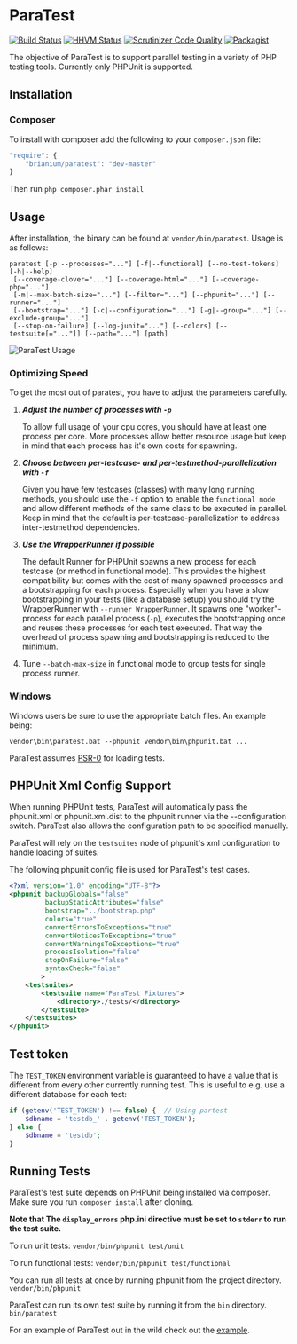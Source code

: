 ParaTest
========
[![Build Status](https://secure.travis-ci.org/brianium/paratest.png?branch=master)](https://travis-ci.org/brianium/paratest)
[![HHVM Status](http://hhvm.h4cc.de/badge/brianium/paratest.svg)](http://hhvm.h4cc.de/package/brianium/paratest)
[![Scrutinizer Code Quality](https://scrutinizer-ci.com/g/brianium/paratest/badges/quality-score.png?b=master)](https://scrutinizer-ci.com/g/brianium/paratest/?branch=master)
[![Packagist](https://img.shields.io/packagist/dt/brianium/paratest.svg)](https://packagist.org/packages/brianium/paratest)

The objective of ParaTest is to support parallel testing in a variety of PHP testing tools. Currently only PHPUnit is supported.

Installation
------------
### Composer ###
To install with composer add the following to your `composer.json` file:
```js
"require": {
    "brianium/paratest": "dev-master"
}
```
Then run `php composer.phar install`

Usage
-----
After installation, the binary can be found at `vendor/bin/paratest`. Usage is as follows:

```
paratest [-p|--processes="..."] [-f|--functional] [--no-test-tokens] [-h|--help]
 [--coverage-clover="..."] [--coverage-html="..."] [--coverage-php="..."]
 [-m|--max-batch-size="..."] [--filter="..."] [--phpunit="..."] [--runner="..."]
 [--bootstrap="..."] [-c|--configuration="..."] [-g|--group="..."] [--exclude-group="..."]
 [--stop-on-failure] [--log-junit="..."] [--colors] [--testsuite[="..."]] [--path="..."] [path]
```

![ParaTest Usage](https://raw.github.com/brianium/paratest/master/paratest-usage.png "ParaTest Console Usage")

### Optimizing Speed ###
To get the most out of paratest, you have to adjust the parameters carefully.
 1. ***Adjust the number of processes with ```-p```***

    To allow full usage of your cpu cores, you should have at least one process per core. More processes allow better resource usage but keep in mind that each process has it's own costs for spawning.
 2. ***Choose between per-testcase- and per-testmethod-parallelization with ```-f```***

    Given you have few testcases (classes) with many long running methods, you should use the ```-f``` option to enable the ```functional mode``` and allow different methods of the same class to be executed in parallel. Keep in mind that the default is per-testcase-parallelization to address inter-testmethod dependencies.
 3. ***Use the WrapperRunner if possible***

    The default Runner for PHPUnit spawns a new process for each testcase (or method in functional mode). This provides the highest compatibility but comes with the cost of many spawned processes and a bootstrapping for each process. Especially when you have a slow bootstrapping in your tests (like a database setup) you should try the WrapperRunner with ```--runner WrapperRunner```. It spawns one "worker"-process for each parallel process (```-p```), executes the bootstrapping once and reuses these processes for each test executed. That way the overhead of process spawning and bootstrapping is reduced to the minimum.
 4. Tune ```--batch-max-size``` in functional mode to group tests for single process runner.

### Windows ###
Windows users be sure to use the appropriate batch files.
An example being:

`vendor\bin\paratest.bat --phpunit vendor\bin\phpunit.bat ...`

ParaTest assumes [PSR-0](https://github.com/php-fig/fig-standards/blob/master/accepted/PSR-0.md) for loading tests.

PHPUnit Xml Config Support
--------------------------
When running PHPUnit tests, ParaTest will automatically pass the phpunit.xml or phpunit.xml.dist to the phpunit runner
via the --configuration switch. ParaTest also allows the configuration path to be specified manually.

ParaTest will rely on the `testsuites` node of phpunit's xml configuration to handle loading of suites.

The following phpunit config file is used for ParaTest's test cases.

```xml
<?xml version="1.0" encoding="UTF-8"?>
<phpunit backupGlobals="false"
         backupStaticAttributes="false"
         bootstrap="../bootstrap.php"
         colors="true"
         convertErrorsToExceptions="true"
         convertNoticesToExceptions="true"
         convertWarningsToExceptions="true"
         processIsolation="false"
         stopOnFailure="false"
         syntaxCheck="false"
        >
    <testsuites>
        <testsuite name="ParaTest Fixtures">
            <directory>./tests/</directory>
        </testsuite>
    </testsuites>
</phpunit>
```

Test token
----------

The `TEST_TOKEN` environment variable is guaranteed to have a value that is different
from every other currently running test. This is useful to e.g. use a different database
for each test:

```php
if (getenv('TEST_TOKEN') !== false) {  // Using partest
    $dbname = 'testdb_' . getenv('TEST_TOKEN');
} else {
    $dbname = 'testdb';
}
```

Running Tests
-------------
ParaTest's test suite depends on PHPUnit being installed via composer. Make sure you run `composer install` after cloning.

**Note that The `display_errors` php.ini directive must be set to `stderr` to run
the test suite.**

To run unit tests:
`vendor/bin/phpunit test/unit`

To run functional tests:
`vendor/bin/phpunit test/functional`

You can run all tests at once by running phpunit from the project directory.
`vendor/bin/phpunit`

ParaTest can run its own test suite by running it from the `bin` directory.
`bin/paratest`

For an example of ParaTest out in the wild check out the [example](https://github.com/brianium/paratest-selenium).
